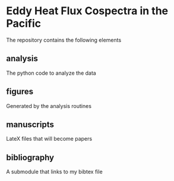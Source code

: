 # Eddy Heat Flux Cospectra in the Pacific

The repository contains the following elements
## analysis
The python code to analyze the data
## figures
Generated by the analysis routines
## manuscripts
LateX files that will become papers
## bibliography
A submodule that links to my bibtex file
